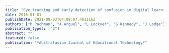 ```yaml
---
title: "Eye tracking and early detection of confusion in digital learning environments: Proof of concept"
date: 2016-01-01
publishDate: 2021-08-03T04:08:07.401116Z
authors: ["M Pachman", "A Arguel", "L Lockyer", "G Kennedy", "J Lodge"]
publication_types: ["2"]
abstract: ""
featured: false
publication: "*Australasian Journal of Educational Technology*"
---
```


